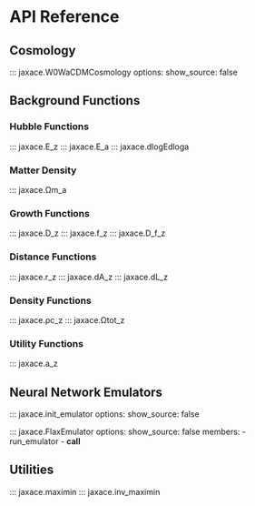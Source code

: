# API Reference

## Cosmology

::: jaxace.W0WaCDMCosmology
    options:
      show_source: false

## Background Functions

### Hubble Functions

::: jaxace.E_z
::: jaxace.E_a
::: jaxace.dlogEdloga

### Matter Density

::: jaxace.Ωm_a

### Growth Functions

::: jaxace.D_z
::: jaxace.f_z
::: jaxace.D_f_z

### Distance Functions

::: jaxace.r_z
::: jaxace.dA_z
::: jaxace.dL_z

### Density Functions

::: jaxace.ρc_z
::: jaxace.Ωtot_z

### Utility Functions

::: jaxace.a_z

## Neural Network Emulators

::: jaxace.init_emulator
    options:
      show_source: false

::: jaxace.FlaxEmulator
    options:
      show_source: false
      members:
        - run_emulator
        - __call__

## Utilities

::: jaxace.maximin
::: jaxace.inv_maximin
